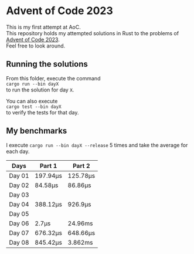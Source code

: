 # Advent of Code 2023
This is my first attempt at AoC. \
This repository holds my attempted solutions in Rust to the problems of [Advent of Code 2023](https://adventofcode.com/2023). \
Feel free to look around.

## Running the solutions
From this folder, execute the command \
`cargo run --bin dayX` \
to run the solution for day `X`.

You can also execute \
`cargo test --bin dayX` \
to verify the tests for that day.

## My benchmarks
I execute `cargo run --bin dayX --release` 5 times and take the average for each day. 

|Days   | Part 1   | Part 2   |
|------ |----------|----------|
|Day 01 | 197.94µs | 125.78µs |
|Day 02 | 84.58µs  | 86.86µs  |
|Day 03 |          |          |
|Day 04 | 388.12µs | 926.9µs  |
|Day 05 |          |          |
|Day 06 | 2.7µs    | 24.96ms  |
|Day 07 | 676.32µs | 648.66µs |
|Day 08 | 845.42µs | 3.862ms  |
